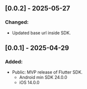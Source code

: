 ## [0.0.2] - 2025-05-27

### Changed:
- Updated base url inside SDK.

## [0.0.1] - 2025-04-29

### Added:
- Public: MVP release of Flutter SDK.
    * Android min SDK 24.0.0
    * iOS 14.0.0
